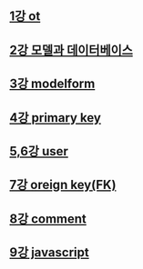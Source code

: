 ## [1강 ot](https://github.com/easyrock122/README/blob/master/%EA%B0%95%EC%9D%98%20%EC%A0%95%EB%A6%AC%20%EB%AA%A8%EC%9D%8C%EC%A7%91/%E3%85%88%E3%85%85%E3%85%85-1)

## [2강 모델과 데이터베이스](https://github.com/easyrock122/README/blob/master/%EA%B0%95%EC%9D%98%20%EC%A0%95%EB%A6%AC%20%EB%AA%A8%EC%9D%8C%EC%A7%91/%E3%85%88%E3%85%85%E3%85%85-2)

## [3강 modelform](https://github.com/easyrock122/README/blob/master/%EA%B0%95%EC%9D%98%20%EC%A0%95%EB%A6%AC%20%EB%AA%A8%EC%9D%8C%EC%A7%91/%E3%85%88%E3%85%85%E3%85%85-3)

## [4강 primary key](https://github.com/easyrock122/README/blob/master/%EA%B0%95%EC%9D%98%20%EC%A0%95%EB%A6%AC%20%EB%AA%A8%EC%9D%8C%EC%A7%91/%E3%85%88%E3%85%85%E3%85%85-4)

## [5,6강 user](https://github.com/easyrock122/README/blob/master/%EA%B0%95%EC%9D%98%20%EC%A0%95%EB%A6%AC%20%EB%AA%A8%EC%9D%8C%EC%A7%91/%E3%85%88%E3%85%85%E3%85%85-5%2C6)

## [7강 oreign key(FK)](https://github.com/easyrock122/README/blob/master/%EA%B0%95%EC%9D%98%20%EC%A0%95%EB%A6%AC%20%EB%AA%A8%EC%9D%8C%EC%A7%91/%E3%85%88%E3%85%85%E3%85%85-7.md)

## [8강 comment](https://github.com/easyrock122/README/blob/master/%EA%B0%95%EC%9D%98%20%EC%A0%95%EB%A6%AC%20%EB%AA%A8%EC%9D%8C%EC%A7%91/%E3%85%88%E3%85%85%E3%85%85-8.md)

## [9강 javascript](https://github.com/easyrock122/README/blob/master/%EA%B0%95%EC%9D%98%20%EC%A0%95%EB%A6%AC%20%EB%AA%A8%EC%9D%8C%EC%A7%91/%E3%85%88%E3%85%85%E3%85%85-9.md)
